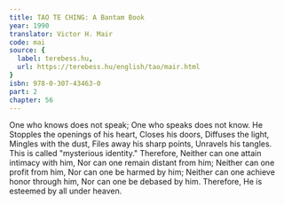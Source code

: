 ```yaml
---
title: TAO TE CHING: A Bantam Book
year: 1990
translator: Victor H. Mair
code: mai
source: {
  label: terebess.hu,
  url: https://terebess.hu/english/tao/mair.html
}
isbn: 978-0-307-43463-0
part: 2
chapter: 56
---
```

One who knows does not speak;
One who speaks does not know.
He
Stopples the openings of his heart,
Closes his doors,
Diffuses the light,
Mingles with the dust,
Files away his sharp points,
Unravels his tangles.
This is called "mysterious identity."
Therefore,
Neither can one attain intimacy with him,
Nor can one remain distant from him;
Neither can one profit from him,
Nor can one be harmed by him;
Neither can one achieve honor through him,
Nor can one be debased by him.
Therefore,
He is esteemed by all under heaven.